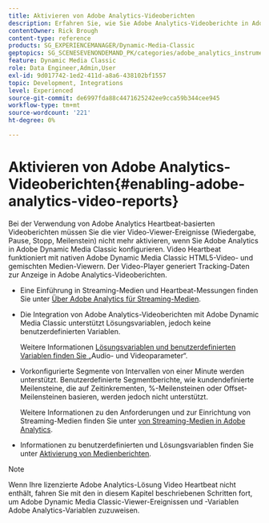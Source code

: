 ```yaml
---
title: Aktivieren von Adobe Analytics-Videoberichten
description: Erfahren Sie, wie Sie Adobe Analytics-Videoberichte in Adobe Dynamic Media Classic aktivieren.
contentOwner: Rick Brough
content-type: reference
products: SG_EXPERIENCEMANAGER/Dynamic-Media-Classic
geptopics: SG_SCENESEVENONDEMAND_PK/categories/adobe_analytics_instrumentation_kit
feature: Dynamic Media Classic
role: Data Engineer,Admin,User
exl-id: 9d017742-1ed2-411d-a8a6-438102bf1557
topic: Development, Integrations
level: Experienced
source-git-commit: de6997fda88c4471625242ee9cca59b344cee945
workflow-type: tm+mt
source-wordcount: '221'
ht-degree: 0%

---
```


# Aktivieren von Adobe Analytics-Videoberichten{#enabling-adobe-analytics-video-reports}

Bei der Verwendung von Adobe Analytics Heartbeat-basierten Videoberichten müssen Sie die vier Video-Viewer-Ereignisse (Wiedergabe, Pause, Stopp, Meilenstein) nicht mehr aktivieren, wenn Sie Adobe Analytics in Adobe Dynamic Media Classic konfigurieren. Video Heartbeat funktioniert mit nativen Adobe Dynamic Media Classic HTML5-Video- und gemischten Medien-Viewern. Der Video-Player generiert Tracking-Daten zur Anzeige in Adobe Analytics-Videoberichten.

* Eine Einführung in Streaming-Medien und Heartbeat-Messungen finden Sie unter [Über Adobe Analytics für Streaming-Medien](https://experienceleague.adobe.com/en/docs/media-analytics/using/media-overview).

* Die Integration von Adobe Analytics-Videoberichten mit Adobe Dynamic Media Classic unterstützt Lösungsvariablen, jedoch keine benutzerdefinierten Variablen.

  Weitere Informationen [ Lösungsvariablen und benutzerdefinierten Variablen finden Sie ](https://experienceleague.adobe.com/en/docs/media-analytics/using/implementation/variables/audio-video-parameters) „Audio- und Videoparameter“.

* Vorkonfigurierte Segmente von Intervallen von einer Minute werden unterstützt. Benutzerdefinierte Segmentberichte, wie kundendefinierte Meilensteine, die auf Zeitinkrementen, %-Meilensteinen oder Offset-Meilensteinen basieren, werden jedoch nicht unterstützt.

  Weitere Informationen zu den Anforderungen und zur Einrichtung von Streaming-Medien finden Sie unter [ von Streaming-Medien in Adobe Analytics](https://experienceleague.adobe.com/en/docs/media-analytics/using/media-overview).

* Informationen zu benutzerdefinierten und Lösungsvariablen finden Sie unter [Aktivierung von Medienberichten](https://experienceleague.adobe.com/en/docs/media-analytics/using/media-reports/media-reports-enable#media-reports).

>[!NOTE]
>
>Wenn Ihre lizenzierte Adobe Analytics-Lösung Video Heartbeat nicht enthält, fahren Sie mit den in diesem Kapitel beschriebenen Schritten fort, um Adobe Dynamic Media Classic-Viewer-Ereignissen und -Variablen Adobe Analytics-Variablen zuzuweisen.
